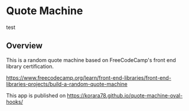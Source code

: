 # Quote Machine
test

## Overview

This is a random quote machine based on FreeCodeCamp's front end library certification.

https://www.freecodecamp.org/learn/front-end-libraries/front-end-libraries-projects/build-a-random-quote-machine

This app is published on https://korara78.github.io/quote-machine-oval-hooks/

